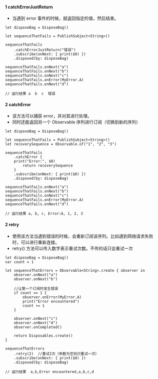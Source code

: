 
#### 1 catchErrorJustReturn
- 当遇到 error 事件的时候，就返回指定的值，然后结束。
```
let disposeBag = DisposeBag()

let sequenceThatFails = PublishSubject<String>()

sequenceThatFails
    .catchErrorJustReturn("错误")
    .subscribe(onNext: { print($0) })
    .disposed(by: disposeBag)

sequenceThatFails.onNext("a")
sequenceThatFails.onNext("b")
sequenceThatFails.onNext("c")
sequenceThatFails.onError(MyError.A)
sequenceThatFails.onNext("d")

// 运行结果 a  b  c  错误
```

#### 2 catchError
- 该方法可以捕获 error，并对其进行处理。
- 同时还能返回另一个 Observable 序列进行订阅（切换到新的序列）
```
let disposeBag = DisposeBag()

let sequenceThatFails = PublishSubject<String>()
let recoverySequence = Observable.of("1", "2", "3")

sequenceThatFails
    .catchError {
    print("Error:", $0)
        return recoverySequence
    }
    .subscribe(onNext: { print($0) })
    .disposed(by: disposeBag)

sequenceThatFails.onNext("a")
sequenceThatFails.onNext("b")
sequenceThatFails.onNext("c")
sequenceThatFails.onError(MyError.A)
sequenceThatFails.onNext("d")

// 运行结果 a, b, c, Error:A, 1, 2, 3
```

#### 2 retry
- 使用该方法当遇到错误的时候，会重新订阅该序列。比如遇到网络请求失败时，可以进行重新连接。
- retry() 方法可以传入数字表示重试次数。不传的话只会重试一次
```
let disposeBag = DisposeBag()
var count = 1

let sequenceThatErrors = Observable<String>.create { observer in
    observer.onNext("a")
    observer.onNext("b")

    //让第一个订阅时发生错误
    if count == 1 {
        observer.onError(MyError.A)
        print("Error encountered")
        count += 1
    }

    observer.onNext("c")
    observer.onNext("d")
    observer.onCompleted()

    return Disposables.create()
}

sequenceThatErrors
    .retry(2)  //重试2次（参数为空则只重试一次）
    .subscribe(onNext: { print($0) })
    .disposed(by: disposeBag)
    
// 运行结果  a,b,Error encountered,a,b,c,d
```
